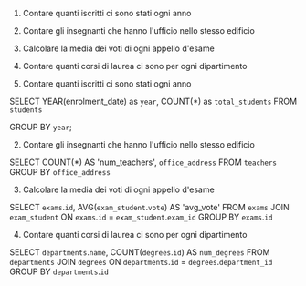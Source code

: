 1. Contare quanti iscritti ci sono stati ogni anno
2. Contare gli insegnanti che hanno l'ufficio nello stesso edificio
3. Calcolare la media dei voti di ogni appello d'esame
4. Contare quanti corsi di laurea ci sono per ogni dipartimento

1. Contare quanti iscritti ci sono stati ogni anno

SELECT YEAR(enrolment_date) as `year`, COUNT(*) as `total_students`
FROM `students`

GROUP BY `year`;

2. Contare gli insegnanti che hanno l'ufficio nello stesso edificio

SELECT COUNT(*) AS 'num_teachers', `office_address`
FROM `teachers`
GROUP BY `office_address`

3. Calcolare la media dei voti di ogni appello d'esame

SELECT `exams`.`id`, AVG(`exam_student`.`vote`) AS 'avg_vote'
FROM `exams`
JOIN `exam_student` ON `exams`.`id` = `exam_student`.`exam_id`
GROUP BY `exams`.`id`

4. Contare quanti corsi di laurea ci sono per ogni dipartimento

SELECT `departments`.`name`, COUNT(`degrees`.`id`) AS `num_degrees`
FROM `departments`
JOIN `degrees` ON `departments`.`id` = `degrees`.`department_id`
GROUP BY `departments`.`id`